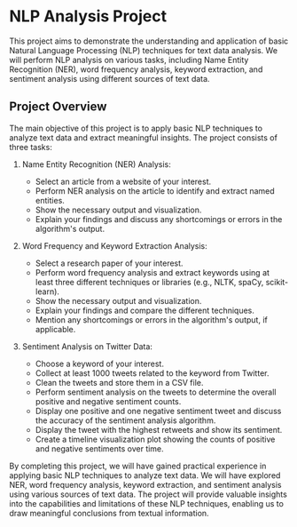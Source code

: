 # NLP Analysis Project

This project aims to demonstrate the understanding and application of basic Natural Language Processing (NLP) techniques for text data analysis. We will perform NLP analysis on various tasks, including Name Entity Recognition (NER), word frequency analysis, keyword extraction, and sentiment analysis using different sources of text data.

## Project Overview

The main objective of this project is to apply basic NLP techniques to analyze text data and extract meaningful insights. The project consists of three tasks:

1. Name Entity Recognition (NER) Analysis:
   - Select an article from a website of your interest.
   - Perform NER analysis on the article to identify and extract named entities.
   - Show the necessary output and visualization.
   - Explain your findings and discuss any shortcomings or errors in the algorithm's output.

2. Word Frequency and Keyword Extraction Analysis:
   - Select a research paper of your interest.
   - Perform word frequency analysis and extract keywords using at least three different techniques or libraries (e.g., NLTK, spaCy, scikit-learn).
   - Show the necessary output and visualization.
   - Explain your findings and compare the different techniques.
   - Mention any shortcomings or errors in the algorithm's output, if applicable.

3. Sentiment Analysis on Twitter Data:
   - Choose a keyword of your interest.
   - Collect at least 1000 tweets related to the keyword from Twitter.
   - Clean the tweets and store them in a CSV file.
   - Perform sentiment analysis on the tweets to determine the overall positive and negative sentiment counts.
   - Display one positive and one negative sentiment tweet and discuss the accuracy of the sentiment analysis algorithm.
   - Display the tweet with the highest retweets and show its sentiment.
   - Create a timeline visualization plot showing the counts of positive and negative sentiments over time.

By completing this project, we will have gained practical experience in applying basic NLP techniques to analyze text data. We will have explored NER, word frequency analysis, keyword extraction, and sentiment analysis using various sources of text data. The project will provide valuable insights into the capabilities and limitations of these NLP techniques, enabling us to draw meaningful conclusions from textual information.
